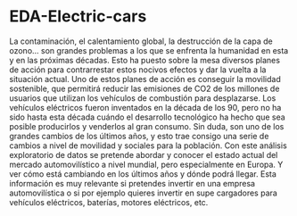 # EDA-Electric-cars
La contaminación, el calentamiento global, la destrucción de la capa de ozono… son grandes problemas a los que se enfrenta la humanidad en esta y en las próximas décadas. Esto ha puesto sobre la mesa diversos planes de acción para contrarrestar estos nocivos efectos y dar la vuelta a la situación actual. 
Uno de estos planes de acción es conseguir la movilidad sostenible, que permitirá reducir las emisiones de CO2 de los millones de usuarios que utilizan los vehículos de combustión para desplazarse.
Los vehículos eléctricos fueron inventados en la década de los 90, pero no ha sido hasta esta década cuándo el desarrollo tecnológico ha hecho que sea posible producirlos y venderlos al gran consumo. Sin duda,  son uno de los grandes cambios de los últimos años, y esto trae consigo una serie de cambios a nivel de movilidad y sociales para la población.
Con este análisis exploratorio de datos se pretende abordar y conocer el estado actual  del mercado automovilístico a nivel mundial, pero especialmente en Europa. Y ver cómo está cambiando en los últimos años y dónde podrá llegar. 
Esta información es muy relevante si pretendes invertir en una empresa automovilística o si por ejemplo quieres invertir en supe cargadores para vehículos eléctricos, baterías, motores eléctricos, etc.
